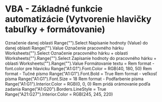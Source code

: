 # VBA - Základné funkcie automatizácie (Vytvorenie hlavičky tabuľky + formátovanie)
Označenie danej oblasti
Range("").Select
Napísanie hodnoty (Value) do danej oblasti
Range("").Value
Označenie pracovného hárku
Worksheets("").Select
Označenie pracovného hárku + oblasti
Worksheets("").Range("").Select
Zapísanie hodnoty do pracovného hárku + oblasti
Worksheets("").Range("").Value
             Formátovanie textu =
Rem format - font.color pre hlavicku
Range("A1:G1").Font.Color = RGB(40, 180, 50)
Rem format - Tučné písmo
Range("A1:G1").Font.Bold = True
Rem format - veľkosť písma
Range("A1:G1").Font.Size = 18
Rem format - Podfarbenie písma
Range("A1:G1").Interior.Color = RGB(0, 0, 0)
Rem pridá orámovanie podľa zadania
Range("A1:G20").Borders.LineStyle = True
Range("A21:G27").Interior.Color = RGB(245, 245, 220)
